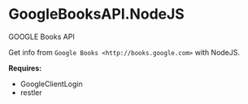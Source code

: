GoogleBooksAPI.NodeJS
=====================
GOOGLE Books API

Get info from
`Google Books <http://books.google.com>` with NodeJS.

**Requires:** 
- GoogleClientLogin
- restler